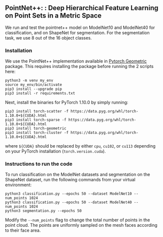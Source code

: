 ## PointNet++: : Deep Hierarchical Feature Learning on Point Sets in a Metric Space

We run and test the pointnet++ model on ModelNet10 and ModelNet40 for classification, and on ShapeNet for segmentation. For the segmentation task, we use 8 out of the 16 object classes.

### Installation

We use the PointNet++ implementation available in [Pytorch Geometric](https://github.com/pyg-team/pytorch_geometric) package. This requires installing the package before running the 2 scripts here:

```
python3 -m venv my_env
source my_env/bin/activate
pip3 install --upgrade pip
pip3 install -r requirements.txt
```

Next, install the binaries for PyTorch 1.10.0 by simply running:

```
pip3 install torch-scatter -f https://data.pyg.org/whl/torch-1.10.0+${CUDA}.html
pip3 install torch-sparse -f https://data.pyg.org/whl/torch-1.10.0+${CUDA}.html
pip3 install torch-geometric
pip3 install torch-cluster -f https://data.pyg.org/whl/torch-1.10.0+${CUDA}.html
```

where `${CUDA}` should be replaced by either `cpu`, `cu102`, or `cu113` depending on your PyTorch installation (`torch.version.cuda`).


### Instructions to run the code


To run classification on the ModelNet datasets and segmentation on the ShapeNet dataset, run the following commands from your virtual environment:

```
python3 classification.py --epochs 50 --dataset ModelNet10 --num_points 1024
python3 classification.py --epochs 50 --dataset ModelNet40 --num_points 1024
python3 segmentation.py --epochs 50
```

Modify the `--num_points` flag to change the total number of points in the point cloud. The points are uniformly sampled on the mesh faces according to their face area.
